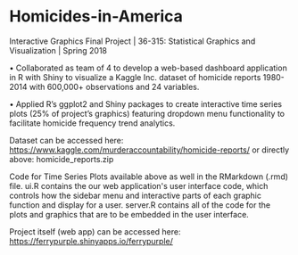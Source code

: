 # Homicides-in-America
Interactive Graphics Final Project | 36-315: Statistical Graphics and Visualization | Spring 2018

•	Collaborated as team of 4 to develop a web-based dashboard application in R with Shiny to visualize a Kaggle Inc. dataset of homicide reports 1980-2014 with 600,000+ observations and 24 variables.

•	Applied R’s ggplot2 and Shiny packages to create interactive time series plots (25% of project’s graphics) featuring dropdown menu functionality to facilitate homicide frequency trend analytics.


Dataset can be accessed here: https://www.kaggle.com/murderaccountability/homicide-reports/ or directly above: homicide_reports.zip

Code for Time Series Plots available above as well in the RMarkdown (.rmd) file.
ui.R contains the our web application's user interface code, which controls how the sidebar menu and interactive parts of each graphic function and display for a user. server.R contains all of the code for the plots and graphics that are to be embedded in the user interface.

Project itself (web app) can be accessed here: https://ferrypurple.shinyapps.io/ferrypurple/

